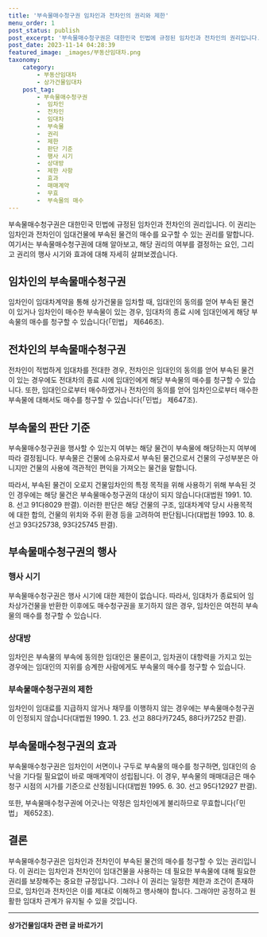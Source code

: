 ```yaml
---
title: '부속물매수청구권 임차인과 전차인의 권리와 제한'
menu_order: 1
post_status: publish
post_excerpt: '부속물매수청구권은 대한민국 민법에 규정된 임차인과 전차인의 권리입니다. 이 권리는 임차인과 전차인이 임대건물에 부속된 물건의 매수를 요구할 수 있는 권리를 말합니다. 여기서는 부속물매수청구권에 대해 알아보고, 해당 권리의 여부를 결정하는 요인, 그리고 권리의 행사 시기와 효과에 대해 자세히 살펴보겠습니다.'
post_date: 2023-11-14 04:28:39
featured_image: _images/부동산임대차.png
taxonomy:
    category:
        - 부동산임대차
        - 상가건물임대차
    post_tag:
        - 부속물매수청구권
        -  임차인
        -  전차인
        -  임대차
        -  부속물
        -  권리
        -  제한
        -  판단 기준
        -  행사 시기
        -  상대방
        -  제한 사항
        -  효과
        -  매매계약
        -  무효
        -  부속물의 매수
---
```



부속물매수청구권은 대한민국 민법에 규정된 임차인과 전차인의 권리입니다. 이 권리는 임차인과 전차인이 임대건물에 부속된 물건의 매수를 요구할 수 있는 권리를 말합니다. 여기서는 부속물매수청구권에 대해 알아보고, 해당 권리의 여부를 결정하는 요인, 그리고 권리의 행사 시기와 효과에 대해 자세히 살펴보겠습니다.

## 임차인의 부속물매수청구권

임차인이 임대차계약을 통해 상가건물을 임차할 때, 임대인의 동의를 얻어 부속된 물건이 있거나 임차인이 매수한 부속물이 있는 경우, 임대차의 종료 시에 임대인에게 해당 부속물의 매수를 청구할 수 있습니다(「민법」 제646조).

## 전차인의 부속물매수청구권

전차인이 적법하게 임대차를 전대한 경우, 전차인은 임대인의 동의를 얻어 부속된 물건이 있는 경우에도 전대차의 종료 시에 임대인에게 해당 부속물의 매수를 청구할 수 있습니다. 또한, 임대인으로부터 매수하였거나 전차인의 동의를 얻어 임차인으로부터 매수한 부속물에 대해서도 매수를 청구할 수 있습니다(「민법」 제647조).

## 부속물의 판단 기준

부속물매수청구권을 행사할 수 있는지 여부는 해당 물건이 부속물에 해당하는지 여부에 따라 결정됩니다. 부속물은 건물에 소유자로서 부속된 물건으로서 건물의 구성부분은 아니지만 건물의 사용에 객관적인 편익을 가져오는 물건을 말합니다.

따라서, 부속된 물건이 오로지 건물임차인의 특정 목적을 위해 사용하기 위해 부속된 것인 경우에는 해당 물건은 부속물매수청구권의 대상이 되지 않습니다(대법원 1991. 10. 8. 선고 91다8029 판결). 이러한 판단은 해당 건물의 구조, 임대차계약 당시 사용목적에 대한 합의, 건물의 위치와 주위 환경 등을 고려하여 판단됩니다(대법원 1993. 10. 8. 선고 93다25738, 93다25745 판결).

## 부속물매수청구권의 행사

### 행사 시기

부속물매수청구권은 행사 시기에 대한 제한이 없습니다. 따라서, 임대차가 종료되어 임차상가건물을 반환한 이후에도 매수청구권을 포기하지 않은 경우, 임차인은 여전히 부속물의 매수를 청구할 수 있습니다.

### 상대방

임차인은 부속물의 부속에 동의한 임대인은 물론이고, 임차권이 대항력을 가지고 있는 경우에는 임대인의 지위를 승계한 사람에게도 부속물의 매수를 청구할 수 있습니다.

### 부속물매수청구권의 제한

임차인이 임대료를 지급하지 않거나 채무를 이행하지 않는 경우에는 부속물매수청구권이 인정되지 않습니다(대법원 1990. 1. 23. 선고 88다카7245, 88다카7252 판결).

## 부속물매수청구권의 효과

부속물매수청구권은 임차인이 서면이나 구두로 부속물의 매수를 청구하면, 임대인의 승낙을 기다릴 필요없이 바로 매매계약이 성립됩니다. 이 경우, 부속물의 매매대금은 매수청구 시점의 시가를 기준으로 산정됩니다(대법원 1995. 6. 30. 선고 95다12927 판결).

또한, 부속물매수청구권에 어긋나는 약정은 임차인에게 불리하므로 무효합니다(「민법」 제652조).

## 결론

부속물매수청구권은 임차인과 전차인이 부속된 물건의 매수를 청구할 수 있는 권리입니다. 이 권리는 임차인과 전차인이 임대건물을 사용하는 데 필요한 부속물에 대해 필요한 권리를 보장해주는 중요한 규정입니다. 그러나 이 권리는 일정한 제한과 조건이 존재하므로, 임차인과 전차인은 이를 제대로 이해하고 행사해야 합니다. 그래야만 공정하고 원활한 임대차 관계가 유지될 수 있을 것입니다.
<!-- wp:separator -->
<hr class="wp-block-separator has-alpha-channel-opacity"/>
<!-- /wp:separator -->

<!-- wp:group {"backgroundColor":"base","layout":{"type":"constrained"}} -->
<div class="wp-block-group has-base-background-color has-background"><!-- wp:paragraph {"align":"center","fontSize":"medium"} -->
<p class="has-text-align-center has-large-font-size"><strong>상가건물임대차 관련 글 바로가기</strong></p>
<!-- /wp:paragraph -->


<!-- wp:latest-posts
{"categories":[{"id":22580,"count":19,"description":"","link":"https://uknowlaw.com/category/%ec%83%81%ea%b0%80%ea%b1%b4%eb%ac%bc%ec%9e%84%eb%8c%80%ec%b0%a8/","name":"상가건물임대차","slug":"상가건물임대차","taxonomy":"category","parent":0,"meta":[],"_links":{"self":[{"href":"https://uknowlaw.com/wp-json/wp/v2/categories/22580"}],"collection":[{"href":"https://uknowlaw.com/wp-json/wp/v2/categories"}],"about":[{"href":"https://uknowlaw.com/wp-json/wp/v2/taxonomies/category"}],"wp:post_type":[{"href":"https://uknowlaw.com/wp-json/wp/v2/posts?categories=22580"}],"curies":[{"name":"wp","href":"https://api.w.org/{rel}","templated":true}]}}],"postsToShow":100,"excerptLength":28,"postLayout":"grid","columns":2,"featuredImageAlign":"left","featuredImageSizeSlug":"large","fontSize":"small"} /--></div>
<!-- /wp:group -->